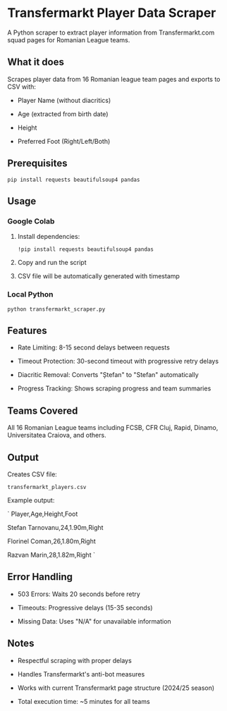 # Transfermarkt Player Data Scraper

A Python scraper to extract player information from Transfermarkt.com squad pages for Romanian League teams.

## What it does

Scrapes player data from 16 Romanian league team pages and exports to CSV with:

- Player Name (without diacritics)

- Age (extracted from birth date)

- Height

- Preferred Foot (Right/Left/Both)

## Prerequisites

`pip install requests beautifulsoup4 pandas`

## Usage 

### Google Colab

1. Install dependencies:

   `!pip install requests beautifulsoup4 pandas`
   
3. Copy and run the script
   
4. CSV file will be automatically generated with timestamp

### Local Python

`python transfermarkt_scraper.py`

## Features

- Rate Limiting: 8-15 second delays between requests

- Timeout Protection: 30-second timeout with progressive retry delays

- Diacritic Removal: Converts "Ștefan" to "Stefan" automatically

- Progress Tracking: Shows scraping progress and team summaries

## Teams Covered

All 16 Romanian League teams including FCSB, CFR Cluj, Rapid, Dinamo, Universitatea Craiova, and others.

## Output

Creates CSV file: 

`transfermarkt_players.csv`

Example output:

`
Player,Age,Height,Foot

Stefan Tarnovanu,24,1.90m,Right

Florinel Coman,26,1.80m,Right

Razvan Marin,28,1.82m,Right
`

## Error Handling

- 503 Errors: Waits 20 seconds before retry

- Timeouts: Progressive delays (15-35 seconds)

- Missing Data: Uses "N/A" for unavailable information

## Notes

- Respectful scraping with proper delays

- Handles Transfermarkt's anti-bot measures

- Works with current Transfermarkt page structure (2024/25 season)

- Total execution time: ~5 minutes for all teams

